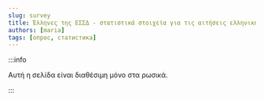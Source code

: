 ```yaml
---
slug: survey
title: Έλληνες της ΕΣΣΔ - στατιστικά στοιχεία για τις αιτήσεις ελληνικής ιθαγένειας
authors: [maria]
tags: [опрос, статистика]
---
```


:::info

Αυτή η σελίδα είναι διαθέσιμη μόνο στα ρωσικά.

:::